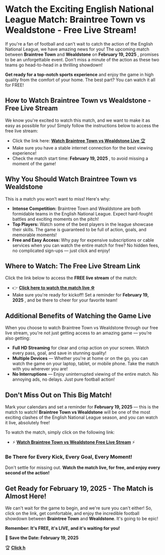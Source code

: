# Watch the Exciting English National League Match: Braintree Town vs Wealdstone - Free Live Stream!

If you're a fan of football and can't wait to catch the action of the English National League, we have amazing news for you! The upcoming match between **Braintree Town** and **Wealdstone** on **February 19, 2025** , promises to be an unforgettable event. Don't miss a minute of the action as these two teams go head-to-head in a thrilling showdown!

**Get ready for a top-notch sports experience** and enjoy the game in high quality from the comfort of your home. The best part? You can watch it all for FREE!

## How to Watch Braintree Town vs Wealdstone - Free Live Stream

We know you're excited to watch this match, and we want to make it as easy as possible for you! Simply follow the instructions below to access the free live stream:

- Click the link here: [**Watch Braintree Town vs Wealdstone Live** 🏆](https://tinyurl.com/livestreamfreeo?st=Braintree+Town+vs+Wealdstone&si=gh)
- Make sure you have a stable internet connection for the best viewing experience!
- Check the match start time: **February 19, 2025** , to avoid missing a moment of the game!

## Why You Should Watch Braintree Town vs Wealdstone

This is a match you won’t want to miss! Here's why:

- **Intense Competition:** Braintree Town and Wealdstone are both formidable teams in the English National League. Expect hard-fought battles and exciting moments on the pitch!
- **Top Players:** Watch some of the best players in the league showcase their skills. The game is guaranteed to be full of action, goals, and memorable moments!
- **Free and Easy Access:** Why pay for expensive subscriptions or cable services when you can watch the entire match for free? No hidden fees, no complicated sign-ups — just click and enjoy!

## Where to Watch: The Free Live Stream Link

Click the link below to access the **FREE live stream** of the match:

- 👉 [**Click here to watch the match live** ⚽️](https://tinyurl.com/livestreamfreeo?st=Braintree+Town+vs+Wealdstone&si=gh)
- Make sure you're ready for kickoff! Set a reminder for **February 19, 2025** , and be there to cheer for your favorite team!

## Additional Benefits of Watching the Game Live

When you choose to watch Braintree Town vs Wealdstone through our free live stream, you're not just getting access to an amazing game — you’re also getting:

- **Full HD Streaming** for clear and crisp action on your screen. Watch every pass, goal, and save in stunning quality!
- **Multiple Devices** — Whether you're at home or on the go, you can watch the game on your laptop, tablet, or mobile phone. Take the match with you wherever you are!
- **No Interruptions** — Enjoy uninterrupted viewing of the entire match. No annoying ads, no delays. Just pure football action!

## Don't Miss Out on This Big Match!

Mark your calendars and set a reminder for **February 19, 2025** — this is the match to watch! **Braintree Town vs Wealdstone** will be one of the most exciting clashes of the English National League season, and you can watch it live, absolutely free!

To watch the match, simply click on the following link:

- ⚡️ [**Watch Braintree Town vs Wealdstone Free Live Stream**](https://tinyurl.com/livestreamfreeo?st=Braintree+Town+vs+Wealdstone&si=gh) ⚡️

### Be There for Every Kick, Every Goal, Every Moment!

Don't settle for missing out. **Watch the match live, for free, and enjoy every second of the action!**

## Get Ready for February 19, 2025 - The Match is Almost Here!

We can't wait for the game to begin, and we're sure you can't either! So, click on the link, get comfortable, and enjoy the incredible football showdown between **Braintree Town** and **Wealdstone**. It's going to be epic!

**Remember: It's FREE, it's LIVE, and it's waiting for you!**

📅 **Save the Date: February 19, 2025**

🏆 [**Click h**](https://tinyurl.com/livestreamfreeo?st=Braintree+Town+vs+Wealdstone&si=gh)
